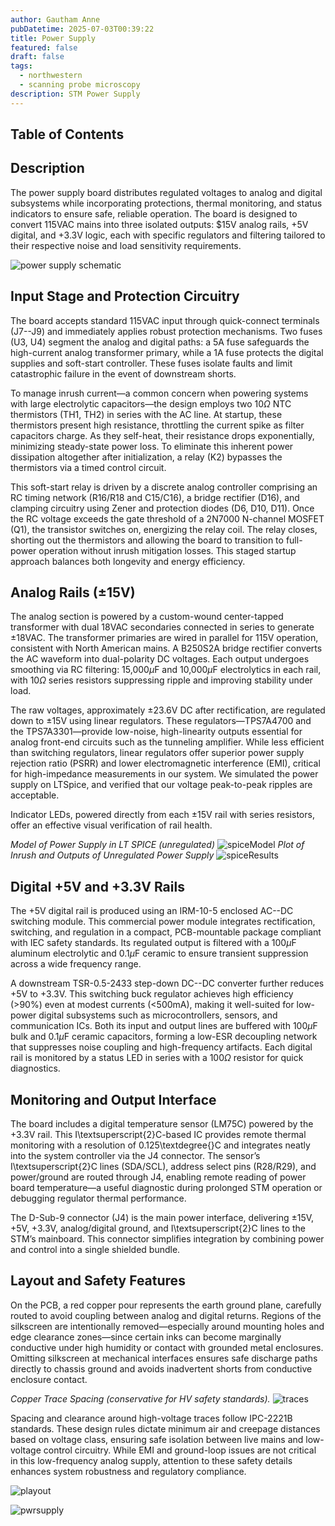 ```yaml
---
author: Gautham Anne
pubDatetime: 2025-07-03T00:39:22
title: Power Supply
featured: false
draft: false
tags:
  - northwestern
  - scanning probe microscopy
description: STM Power Supply
---
```


## Table of Contents

## Description

The power supply board distributes regulated voltages to analog and digital subsystems while incorporating protections, thermal monitoring, and status indicators to ensure safe, reliable operation. The board is designed to convert 115VAC mains into three isolated outputs: $15V analog rails, +5V digital, and +3.3V logic, each with specific regulators and filtering tailored to their respective noise and load sensitivity requirements.

![power supply schematic](@assets/images/stm-7_11_2025_IMAGES/pschem.png)

## Input Stage and Protection Circuitry

The board accepts standard 115VAC input through quick-connect terminals (J7--J9) and immediately applies robust protection mechanisms. Two fuses (U3, U4) segment the analog and digital paths: a 5A fuse safeguards the high-current analog transformer primary, while a 1A fuse protects the digital supplies and soft-start controller. These fuses isolate faults and limit catastrophic failure in the event of downstream shorts.

To manage inrush current—a common concern when powering systems with large electrolytic capacitors—the design employs two 10$\Omega$ NTC thermistors (TH1, TH2) in series with the AC line. At startup, these thermistors present high resistance, throttling the current spike as filter capacitors charge. As they self-heat, their resistance drops exponentially, minimizing steady-state power loss. To eliminate this inherent power dissipation altogether after initialization, a relay (K2) bypasses the thermistors via a timed control circuit.

This soft-start relay is driven by a discrete analog controller comprising an RC timing network (R16/R18 and C15/C16), a bridge rectifier (D16), and clamping circuitry using Zener and protection diodes (D6, D10, D11). Once the RC voltage exceeds the gate threshold of a 2N7000 N-channel MOSFET (Q1), the transistor switches on, energizing the relay coil. The relay closes, shorting out the thermistors and allowing the board to transition to full-power operation without inrush mitigation losses. This staged startup approach balances both longevity and energy efficiency.

## Analog Rails ($\pm$15V)

The analog section is powered by a custom-wound center-tapped transformer with dual 18VAC secondaries connected in series to generate $\pm$18VAC. The transformer primaries are wired in parallel for 115V operation, consistent with North American mains. A B250S2A bridge rectifier converts the AC waveform into dual-polarity DC voltages. Each output undergoes smoothing via RC filtering: 15\,000$\mu$F and 10\,000$\mu$F electrolytics in each rail, with 10$\Omega$ series resistors suppressing ripple and improving stability under load.

The raw voltages, approximately $\pm$23.6V DC after rectification, are regulated down to $\pm$15V using linear regulators. These regulators—TPS7A4700 and the TPS7A3301—provide low-noise, high-linearity outputs essential for analog front-end circuits such as the tunneling amplifier. While less efficient than switching regulators, linear regulators offer superior power supply rejection ratio (PSRR) and lower electromagnetic interference (EMI), critical for high-impedance measurements in our system. We simulated the power supply on LTSpice, and verified that our voltage peak-to-peak ripples are acceptable.

Indicator LEDs, powered directly from each $\pm$15V rail with series resistors, offer an effective visual verification of rail health.

_Model of Power Supply in LT SPICE (unregulated)_
![spiceModel](@assets/images/stm-7_11_2025_IMAGES/spiceModel.png)
_Plot of Inrush and Outputs of Unregulated Power Supply_
![spiceResults](@assets/images/stm-7_11_2025_IMAGES/spiceResults.png)

## Digital +5V and +3.3V Rails

The +5V digital rail is produced using an IRM-10-5 enclosed AC--DC switching module. This commercial power module integrates rectification, switching, and regulation in a compact, PCB-mountable package compliant with IEC safety standards. Its regulated output is filtered with a 100$\mu$F aluminum electrolytic and 0.1$\mu$F ceramic to ensure transient suppression across a wide frequency range.

A downstream TSR-0.5-2433 step-down DC--DC converter further reduces +5V to +3.3V. This switching buck regulator achieves high efficiency ($>$90\%) even at modest currents ($<$500mA), making it well-suited for low-power digital subsystems such as microcontrollers, sensors, and communication ICs. Both its input and output lines are buffered with 100$\mu$F bulk and 0.1$\mu$F ceramic capacitors, forming a low-ESR decoupling network that suppresses noise coupling and high-frequency artifacts. Each digital rail is monitored by a status LED in series with a 100$\Omega$ resistor for quick diagnostics.

## Monitoring and Output Interface

The board includes a digital temperature sensor (LM75C) powered by the +3.3V rail. This I\textsuperscript{2}C-based IC provides remote thermal monitoring with a resolution of 0.125\textdegree{}C and integrates neatly into the system controller via the J4 connector. The sensor’s I\textsuperscript{2}C lines (SDA/SCL), address select pins (R28/R29), and power/ground are routed through J4, enabling remote reading of power board temperature—a useful diagnostic during prolonged STM operation or debugging regulator thermal performance.

The D-Sub-9 connector (J4) is the main power interface, delivering $\pm$15V, +5V, +3.3V, analog/digital ground, and I\textsuperscript{2}C lines to the STM’s mainboard. This connector simplifies integration by combining power and control into a single shielded bundle.

## Layout and Safety Features

On the PCB, a red copper pour represents the earth ground plane, carefully routed to avoid coupling between analog and digital returns. Regions of the silkscreen are intentionally removed—especially around mounting holes and edge clearance zones—since certain inks can become marginally conductive under high humidity or contact with grounded metal enclosures. Omitting silkscreen at mechanical interfaces ensures safe discharge paths directly to chassis ground and avoids inadvertent shorts from conductive enclosure contact.

_Copper Trace Spacing (conservative for HV safety standards)._
![traces](@assets/images/stm-7_11_2025_IMAGES/traces.png)

Spacing and clearance around high-voltage traces follow IPC-2221B standards. These design rules dictate minimum air and creepage distances based on voltage class, ensuring safe isolation between live mains and low-voltage control circuitry. While EMI and ground-loop issues are not critical in this low-frequency analog supply, attention to these safety details enhances system robustness and regulatory compliance.

![playout](@assets/images/stm-7_11_2025_IMAGES/playout.png)

![pwrsupply](@assets/images/stm-7_11_2025_IMAGES/pwrsupply.png)
